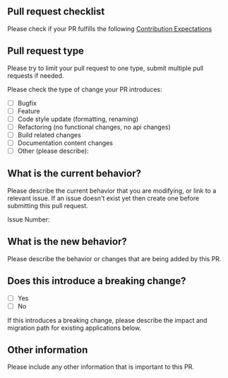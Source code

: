 ## Pull request checklist

Please check if your PR fulfills the following [Contribution Expectations](https://github.com/org2blog/org2blog/blob/master/docs/CONTRIBUTING.org#contribution-expectations)

## Pull request type

Please try to limit your pull request to one type, submit multiple pull requests if needed.

Please check the type of change your PR introduces:
- [ ] Bugfix
- [ ] Feature
- [ ] Code style update (formatting, renaming)
- [ ] Refactoring (no functional changes, no api changes)
- [ ] Build related changes
- [ ] Documentation content changes
- [ ] Other (please describe):

## What is the current behavior?

Please describe the current behavior that you are modifying, or link to a relevant issue. If an issue doesn't exist yet then create one before submitting this pull request.

Issue Number: <Replace this in with the issue number>

## What is the new behavior?

Please describe the behavior or changes that are being added by this PR.

## Does this introduce a breaking change?

- [ ] Yes
- [ ] No

If this introduces a breaking change, please describe the impact and migration path for existing applications below.

## Other information

Please include any other information that is important to this PR.
